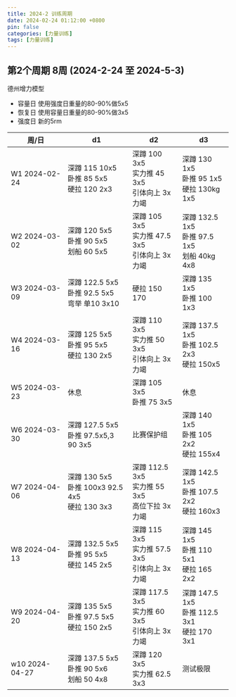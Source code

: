 ```yaml
---
title: 2024-2 训练周期
date: 2024-02-24 01:12:00 +0800
pin: false 
categories: [力量训练]
tags: [力量训练]
---
```


## 第2个周期 8周 (2024-2-24 至 2024-5-3)

德州增力模型
- 容量日 使用强度日重量的80-90%做5x5
- 恢复日 使用容量日重量的80-90%做3x5
- 强度日 新的5rm

|周/日|d1|d2|d3|
|--|--|--|--|
|W1 2024-02-24  |深蹲 115 10x5  <br> 卧推 85 5x5    <br> 硬拉 120 2x3      |深蹲 100 3x5    <br>实力推 45 3x5   <br> 引体向上 3x力竭    |深蹲 130 1x5   <br> 卧推 95 1x5     <br>硬拉 130kg 1x5   |
|W2 2024-03-02  |深蹲 120 5x5   <br> 卧推 90 5x5    <br> 划船 60  5x5      |深蹲 105 3x5    <br>实力推 47.5 3x5 <br> 引体向上 3x力竭    |深蹲 132.5 1x5 <br> 卧推 97.5 1x5   <br>划船 40kg 4x8    |
|W3 2024-03-09  |深蹲 122.5 5x5 <br> 卧推 92.5 5x5  <br> 弯举 单10 3x10    |硬拉 150 170                                               |深蹲 135 1x5   <br> 卧推 100 1x3                        |
|W4 2024-03-16  |深蹲 125 5x5   <br> 卧推 95 5x5    <br> 硬拉 130 2x5      |深蹲 110 3x5    <br>实力推 50 3x5   <br> 引体向上 3x力竭    |深蹲 137.5 1x5 <br> 卧推 102.5 2x3  <br>硬拉 150x5       |
|W5 2024-03-23  |休息                                                     |深蹲 105 3x5    <br>卧推 75 3x5                            |    休息                                                 |
|W6 2024-03-30  |深蹲 127.5 5x5 <br> 卧推 97.5x5,3 <br> 90 3x5             |比赛保护组                                                 |深蹲 140 1x5   <br> 卧推 105 2x2    <br>硬拉 155x4       |
|W7 2024-04-06  |深蹲 130 5x5   <br> 卧推 100x3 92.5 4x5 <br> 硬拉 130 3x3 |深蹲 112.5 3x5  <br>实力推 55 3x5   <br> 高位下拉 3x力竭    |深蹲 142.5 1x5  <br> 卧推 107.5 2x2  <br>硬拉 160x3       |
|W8 2024-04-13  |深蹲 132.5 5x5 <br> 卧推 95 5x5    <br> 硬拉 145 2x5      |深蹲 115 3x5    <br>实力推 57.5 3x5 <br> 引体向上 3x力竭     |深蹲 145 1x5   <br> 卧推 110 5x1    <br>硬拉 165 2x2       |
|W9 2024-04-20  |深蹲 135 5x5   <br> 卧推 97.5 5x5  <br> 硬拉 150 2x5      |深蹲 117.5 3x5  <br>实力推 60 3x5   <br> 引体向上 3x力竭     |深蹲 147.5 1x5 <br> 卧推 112.5 3x1  <br>硬拉 170 3x1      |
|w10 2024-04-27 |深蹲 137.5 5x5 <br> 卧推 90 5x6    <br> 划船 50 4x8       |深蹲 120 3x5    <br>实力推 62.5 3x3       |测试极限  |

